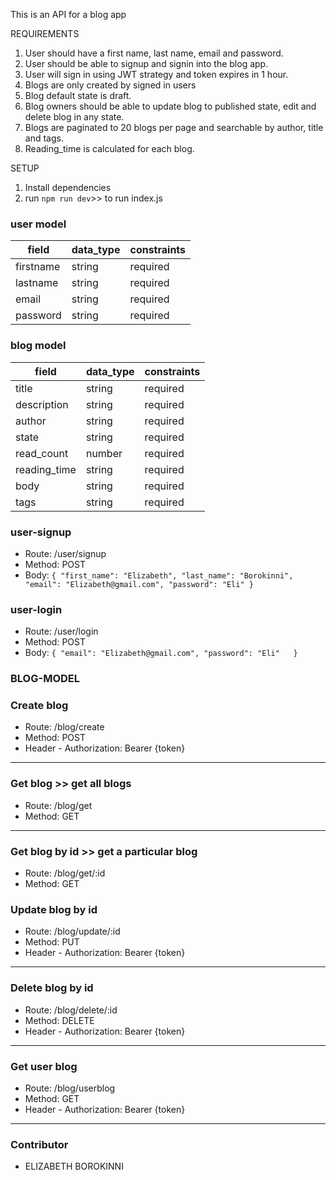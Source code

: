 This is an API for a blog app

REQUIREMENTS
1. User should have a first name, last name, email and password.
2. User should be able to signup and signin into the blog app.
3. User will sign in using JWT strategy and token expires in 1 hour.
4. Blogs are only created by signed in users
5. Blog default state is draft. 
6. Blog owners should be able to update blog to published state, edit and delete blog in any state.
7. Blogs are paginated to 20 blogs per page and searchable by author, title and tags.
8. Reading_time is calculated for each blog. 

SETUP
1. Install dependencies
2. run `npm run dev`>> to run index.js




### user model
| field  |  data_type | constraints  |
|---|---|---|
|  firstname | string  |  required |
|  lastname  |  string |  required |
|  email     | string  |  required |
|  password |   string |  required  |



### blog model
| field  |  data_type | constraints  |
|---|---|---|
|  title |  string |  required |
|  description | string  |  required |
|  author  |  string |  required  |
|  state   | string  |  required |
|  read_count |   number |  required  |
|  reading_time |  string |  required |
|  body |  string |  required |
|  tags |  string |  required |

### user-signup

- Route: /user/signup
- Method: POST
- Body: 
``
{
  "first_name": "Elizabeth",
  "last_name": "Borokinni",
  "email": "Elizabeth@gmail.com",
  "password": "Eli"
}
``

### user-login 

- Route: /user/login
- Method: POST
- Body: 
``
{
  "email": "Elizabeth@gmail.com",
  "password": "Eli"  
}
``
### BLOG-MODEL

### Create blog

- Route: /blog/create
- Method: POST
- Header - Authorization: Bearer {token}

---

### Get blog >> get all blogs

- Route: /blog/get
- Method: GET

---

### Get blog by id >> get a particular blog

- Route: /blog/get/:id
- Method: GET

### Update blog by id

- Route: /blog/update/:id
- Method: PUT
- Header - Authorization: Bearer {token}

---

### Delete blog by id

- Route: /blog/delete/:id
- Method: DELETE
- Header - Authorization: Bearer {token}

---

### Get user blog 

- Route: /blog/userblog
- Method: GET
- Header - Authorization: Bearer {token}

---

### Contributor
- ELIZABETH BOROKINNI